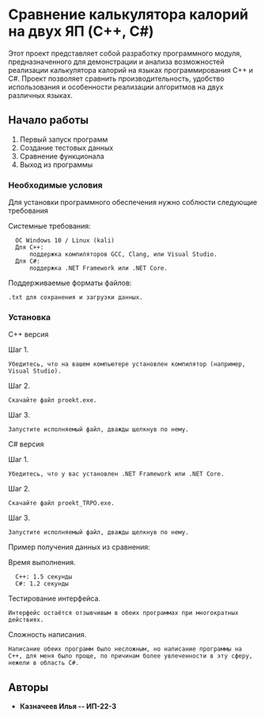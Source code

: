 # Сравнение калькулятора калорий на двух ЯП (C++, C#)

Этот проект представляет собой разработку программного модуля, предназначенного для демонстрации и анализа возможностей реализации калькулятора калорий на языках программирования C++ и C#. Проект позволяет сравнить производительность, удобство использования и особенности реализации алгоритмов на двух различных языках.

## Начало работы

1) Первый запуск программ
2) Создание тестовых данных
3) Сравнение функционала
4) Выход из программы

### Необходимые условия

Для установки программного обеспечения нужно соблюсти следующие требования

Системные требования:
```
  ОС Windows 10 / Linux (kali)
  Для C++:
      поддержка компиляторов GCC, Clang, или Visual Studio.
  Для C#:
      поддержка .NET Framework или .NET Core.
```

Поддерживаемые форматы файлов: 
```
.txt для сохранения и загрузки данных.
```

### Установка

C++ версия

Шаг 1.

```
Убедитесь, что на вашем компьютере установлен компилятор (например, Visual Studio).
```

Шаг 2.

```
Скачайте файл proekt.exe.
```

Шаг 3.

```
Запустите исполняемый файл, дважды щелкнув по нему.
```

C# версия

Шаг 1.

```
Убедитесь, что у вас установлен .NET Framework или .NET Core.
```

Шаг 2.

```
Скачайте файл proekt_TRPO.exe.
```

Шаг 3.

```
Запустите исполняемый файл, дважды щелкнув по нему.
```

Пример получения данных из сравнения:

Время выполнения.
```
  С++: 1.5 секунды
  С#: 1.2 секунды
```

Тестирование интерфейса.
```
Интерфейс остаётся отзывчивым в обеих программах при многократных действиях.
```

Сложность написания.
```
Написание обеих программ было несложным, но написание программы на C++, для меня было проще, по причинам более увлеченности в эту сферу, нежели в область C#.
```

## Авторы

* **Казначеев Илья -- ИП-22-3**

